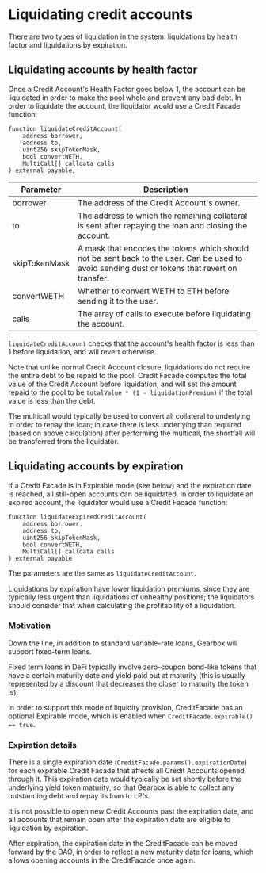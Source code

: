 # Liquidating credit accounts

There are two types of liquidation in the system: liquidations by health factor and liquidations by expiration.

## Liquidating accounts by health factor

Once a Credit Account's Health Factor goes below 1, the account can be liquidated in order to make the pool whole and prevent any bad debt. In order to liquidate the account, the liquidator would use a Credit Facade function:

```solidity
function liquidateCreditAccount(
    address borrower,
    address to,
    uint256 skipTokenMask,
    bool convertWETH,
    MultiCall[] calldata calls
) external payable;
```

| Parameter     | Description                                                                                                                                    |
| ------------- | ---------------------------------------------------------------------------------------------------------------------------------------------- |
| borrower      | The address of the Credit Account's owner.                                                                                                     |
| to            | The address to which the remaining collateral is sent after repaying the loan and closing the account.                                         |
| skipTokenMask | A mask that encodes the tokens which should not be sent back to the user. Can be used to avoid sending dust or tokens that revert on transfer. |
| convertWETH   | Whether to convert WETH to ETH before sending it to the user.                                                                                  |
| calls         | The array of calls to execute before liquidating the account.                                                                                  |

`liquidateCreditAccount` checks that the account's health factor is less than 1 before liquidation, and will revert otherwise.

Note that unlike normal Credit Account closure, liquidations do not require the entire debt to be repaid to the pool. Credit Facade computes the total value of the Credit Account before liquidation, and will set the amount repaid to the pool to be `totalValue * (1 - liquidationPremium)` if the total value is less than the debt.

The multicall would typically be used to convert all collateral to underlying in order to repay the loan; in case there is less underlying than required (based on above calculation) after performing the multicall, the shortfall will be transferred from the liquidator.

## Liquidating accounts by expiration

If a Credit Facade is in Expirable mode (see below) and the expiration date is reached, all still-open accounts can be liquidated. In order to liquidate an expired account, the liquidator would use a Credit Facade function:

```solidity
function liquidateExpiredCreditAccount(
    address borrower,
    address to,
    uint256 skipTokenMask,
    bool convertWETH,
    MultiCall[] calldata calls
) external payable
```
The parameters are the same as `liquidateCreditAccount`.

Liquidations by expiration have lower liquidation premiums, since they are typically less urgent than liquidations of unhealthy positions; the liquidators should consider that when calculating the profitability of a liquidation.

### Motivation

Down the line, in addition to standard variable-rate loans, Gearbox will support fixed-term loans.

Fixed term loans in DeFi typically involve zero-coupon bond-like tokens that have a certain maturity date and yield paid out at maturity (this is usually represented by a discount that decreases the closer to maturity the token is).

In order to support this mode of liquidity provision, CreditFacade has an optional Expirable mode, which is enabled when `CreditFacade.expirable() == true`.

### Expiration details

There is a single expiration date (`CreditFacade.params().expirationDate`) for each expirable Credit Facade that affects all Credit Accounts opened through it. This expiration date would typically be set shortly before the underlying yield token maturity, so that Gearbox is able to collect any outstanding debt and repay its loan to LP's.

It is not possible to open new Credit Accounts past the expiration date, and all accounts that remain open after the expiration date are eligible to liquidation by expiration.

After expiration, the expiration date in the CreditFacade can be moved forward by the DAO, in order to reflect a new maturity date for loans, which allows opening accounts in the CreditFacade once again.

